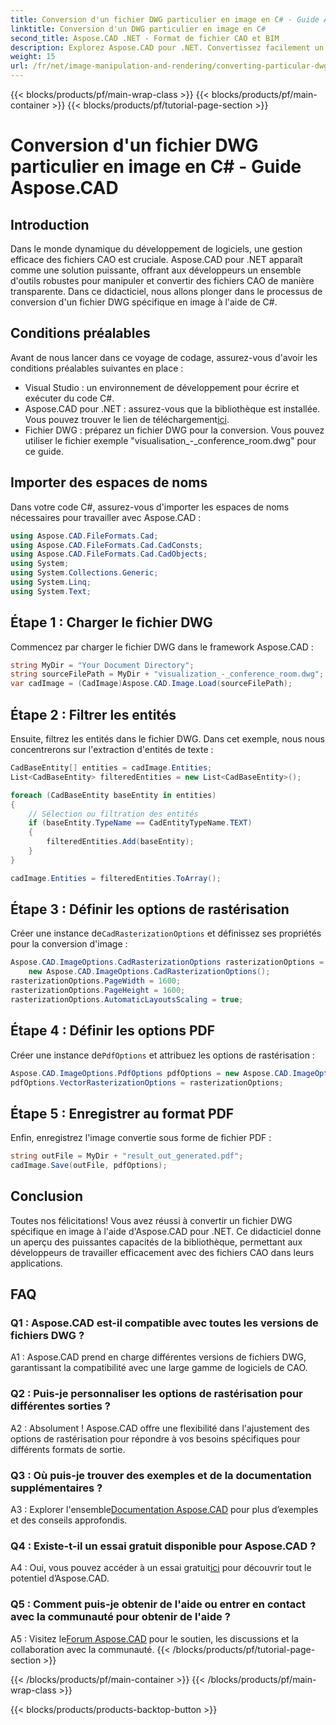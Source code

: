 ```yaml
---
title: Conversion d'un fichier DWG particulier en image en C# - Guide Aspose.CAD
linktitle: Conversion d'un DWG particulier en image en C#
second_title: Aspose.CAD .NET - Format de fichier CAO et BIM
description: Explorez Aspose.CAD pour .NET. Convertissez facilement un DWG en image en C#. Guide complet avec des exemples de code.
weight: 15
url: /fr/net/image-manipulation-and-rendering/converting-particular-dwg-to-image/
---
```


{{< blocks/products/pf/main-wrap-class >}}
{{< blocks/products/pf/main-container >}}
{{< blocks/products/pf/tutorial-page-section >}}

# Conversion d'un fichier DWG particulier en image en C# - Guide Aspose.CAD

## Introduction

Dans le monde dynamique du développement de logiciels, une gestion efficace des fichiers CAO est cruciale. Aspose.CAD pour .NET apparaît comme une solution puissante, offrant aux développeurs un ensemble d'outils robustes pour manipuler et convertir des fichiers CAO de manière transparente. Dans ce didacticiel, nous allons plonger dans le processus de conversion d'un fichier DWG spécifique en image à l'aide de C#.

## Conditions préalables

Avant de nous lancer dans ce voyage de codage, assurez-vous d'avoir les conditions préalables suivantes en place :

- Visual Studio : un environnement de développement pour écrire et exécuter du code C#.
-  Aspose.CAD pour .NET : assurez-vous que la bibliothèque est installée. Vous pouvez trouver le lien de téléchargement[ici](https://releases.aspose.com/cad/net/).
- Fichier DWG : préparez un fichier DWG pour la conversion. Vous pouvez utiliser le fichier exemple "visualisation_-_conference_room.dwg" pour ce guide.

## Importer des espaces de noms

Dans votre code C#, assurez-vous d'importer les espaces de noms nécessaires pour travailler avec Aspose.CAD :

```csharp
using Aspose.CAD.FileFormats.Cad;
using Aspose.CAD.FileFormats.Cad.CadConsts;
using Aspose.CAD.FileFormats.Cad.CadObjects;
using System;
using System.Collections.Generic;
using System.Linq;
using System.Text;
```

## Étape 1 : Charger le fichier DWG

Commencez par charger le fichier DWG dans le framework Aspose.CAD :

```csharp
string MyDir = "Your Document Directory";
string sourceFilePath = MyDir + "visualization_-_conference_room.dwg";
var cadImage = (CadImage)Aspose.CAD.Image.Load(sourceFilePath);
```

## Étape 2 : Filtrer les entités

Ensuite, filtrez les entités dans le fichier DWG. Dans cet exemple, nous nous concentrerons sur l'extraction d'entités de texte :

```csharp
CadBaseEntity[] entities = cadImage.Entities;
List<CadBaseEntity> filteredEntities = new List<CadBaseEntity>();

foreach (CadBaseEntity baseEntity in entities)
{
    // Sélection ou filtration des entités
    if (baseEntity.TypeName == CadEntityTypeName.TEXT)
    {
        filteredEntities.Add(baseEntity);
    }
}

cadImage.Entities = filteredEntities.ToArray();
```

## Étape 3 : Définir les options de rastérisation

 Créer une instance de`CadRasterizationOptions` et définissez ses propriétés pour la conversion d'image :

```csharp
Aspose.CAD.ImageOptions.CadRasterizationOptions rasterizationOptions =
    new Aspose.CAD.ImageOptions.CadRasterizationOptions();
rasterizationOptions.PageWidth = 1600;
rasterizationOptions.PageHeight = 1600;
rasterizationOptions.AutomaticLayoutsScaling = true;
```

## Étape 4 : Définir les options PDF

 Créer une instance de`PdfOptions` et attribuez les options de rastérisation :

```csharp
Aspose.CAD.ImageOptions.PdfOptions pdfOptions = new Aspose.CAD.ImageOptions.PdfOptions();
pdfOptions.VectorRasterizationOptions = rasterizationOptions;
```

## Étape 5 : Enregistrer au format PDF

Enfin, enregistrez l'image convertie sous forme de fichier PDF :

```csharp
string outFile = MyDir + "result_out_generated.pdf";
cadImage.Save(outFile, pdfOptions);
```

## Conclusion

Toutes nos félicitations! Vous avez réussi à convertir un fichier DWG spécifique en image à l'aide d'Aspose.CAD pour .NET. Ce didacticiel donne un aperçu des puissantes capacités de la bibliothèque, permettant aux développeurs de travailler efficacement avec des fichiers CAO dans leurs applications.

## FAQ

### Q1 : Aspose.CAD est-il compatible avec toutes les versions de fichiers DWG ?

A1 : Aspose.CAD prend en charge différentes versions de fichiers DWG, garantissant la compatibilité avec une large gamme de logiciels de CAO.

### Q2 : Puis-je personnaliser les options de rastérisation pour différentes sorties ?

A2 : Absolument ! Aspose.CAD offre une flexibilité dans l'ajustement des options de rastérisation pour répondre à vos besoins spécifiques pour différents formats de sortie.

### Q3 : Où puis-je trouver des exemples et de la documentation supplémentaires ?

 A3 : Explorer l'ensemble[Documentation Aspose.CAD](https://reference.aspose.com/cad/net/) pour plus d’exemples et des conseils approfondis.

### Q4 : Existe-t-il un essai gratuit disponible pour Aspose.CAD ?

 A4 : Oui, vous pouvez accéder à un essai gratuit[ici](https://releases.aspose.com/) pour découvrir tout le potentiel d’Aspose.CAD.

### Q5 : Comment puis-je obtenir de l'aide ou entrer en contact avec la communauté pour obtenir de l'aide ?

A5 : Visitez le[Forum Aspose.CAD](https://forum.aspose.com/c/cad/19) pour le soutien, les discussions et la collaboration avec la communauté.
{{< /blocks/products/pf/tutorial-page-section >}}

{{< /blocks/products/pf/main-container >}}
{{< /blocks/products/pf/main-wrap-class >}}

{{< blocks/products/products-backtop-button >}}
